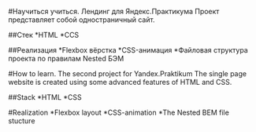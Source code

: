#Научиться учиться. Лендинг для Яндекс.Практикума
Проект представляет собой одностраничный сайт.

##Стек
*HTML
*CCS

##Реализация
*Flexbox вёрстка
*CSS-анимация
*Файловая структура проекта по правилам Nested БЭМ



#How to learn. The second project for Yandex.Praktikum
The single page website is created using some advanced features of HTML and CSS.

##Stack
*HTML
*CSS

#Realization
*Flexbox layout
*CSS-animation
*The Nested BEM file stucture
